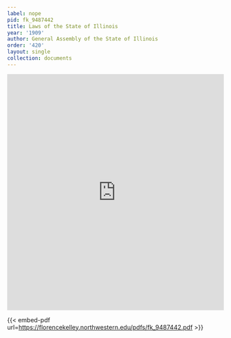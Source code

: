 ```yaml
---
label: nope
pid: fk_9487442
title: Laws of the State of Illinois
year: '1909'
author: General Assembly of the State of Illinois
order: '420'
layout: single
collection: documents
---
```

<iframe src="https://northwestern.app.box.com/embed/s/6avi5m7tyaoqhgf9fi69levf8pxbxpdh?sortColumn=date&view=list" width="100%" height="550" frameborder="0" allowfullscreen webkitallowfullscreen msallowfullscreen></iframe>


{{< embed-pdf url=https://florencekelley.northwestern.edu/pdfs/fk_9487442.pdf >}}